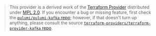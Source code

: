 > This provider is a derived work of the [Terraform Provider](https://github.com/terraform-providers/terraform-provider-kafka)
> distributed under [MPL 2.0](https://www.mozilla.org/en-US/MPL/2.0/). If you encounter a bug or missing feature,
> first check the [`pulumi/pulumi-kafka` repo](https://github.com/pulumi/pulumi-kafka/issues); however, if that doesn't turn up anything,
> please consult the source [`terraform-providers/terraform-provider-kafka` repo](https://github.com/terraform-providers/terraform-provider-kafka/issues).
